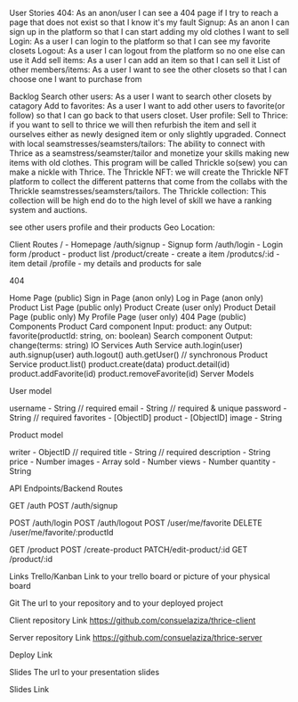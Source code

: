 User Stories
404: As an anon/user I can see a 404 page if I try to reach a page that does not exist so that I know it's my fault
Signup: As an anon I can sign up in the platform so that I can start adding my old clothes I want to sell
Login: As a user I can login to the platform so that I can see my favorite closets
Logout: As a user I can logout from the platform so no one else can use it
Add sell items: As a user I can add an item so that I can sell it
List of other members/items: As a user I want to see the other closets so that I can choose one I want to purchase from



Backlog
Search other users: As a user I want to search other closets by catagory 
Add to favorites: As a user I want to add other users to favorite(or follow) so that I can go back to that users closet.
User profile:
Sell to Thrice: if you want to sell to thrice we will then refurbish the item and sell it ourselves either as newly designed item or only slightly upgraded.
Connect with local seamstresses/seamsters/tailors: The ability to connect with Thrice as a seamstress/seamster/tailor and monetize your skills making new items with old clothes. This program will be called Thrickle so(sew) you can make a nickle with Thrice.
The Thrickle NFT: we will create the Thrickle NFT platform to collect the different patterns that come from the collabs with the Thrickle seamstresses/seamsters/tailors. 
The Thrickle collection: This collection will be high end do to the high level of skill we have a ranking system and auctions.

see other users profile and their products
Geo Location:

Client
Routes
/ - Homepage
/auth/signup - Signup form
/auth/login - Login form
/product - product list
/product/create - create a item
/produtcs/:id - item detail
/profile - my details and products for sale

404

Home Page (public)
Sign in Page (anon only)
Log in Page (anon only)
Product List Page (public only)
Product Create (user only)
Product Detail Page (public only)
My Profile Page (user only)
404 Page (public)
Components
Product Card component
Input: product: any
Output: favorite(productId: string, on: boolean)
Search component
Output: change(terms: string)
IO
Services
Auth Service
auth.login(user)
auth.signup(user)
auth.logout()
auth.getUser() // synchronous
Product Service
product.list()
product.create(data)
product.detail(id)
product.addFavorite(id)
product.removeFavorite(id)
Server
Models

User model

username - String // required
email - String // required & unique
password - String // required
favorites - [ObjectID<Product>]
product - [ObjectID<Product>]
image - String

Product model

writer - ObjectID<User> // required
title - String // required
description - String
price - Number
images - Array
sold - Number
views - Number
quantity - String

API Endpoints/Backend Routes

GET /auth
POST /auth/signup

POST /auth/login
POST /auth/logout
POST /user/me/favorite
DELETE /user/me/favorite/:productId

GET /product
POST /create-product
PATCH/edit-product/:id
GET /product/:id


Links
Trello/Kanban
Link to your trello board or picture of your physical board

Git
The url to your repository and to your deployed project

Client repository Link 
https://github.com/consuelaziza/thrice-client

Server repository Link
https://github.com/consuelaziza/thrice-server

Deploy Link

Slides
The url to your presentation slides

Slides Link